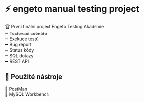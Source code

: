 # ⚡ engeto manual testing project
🏆 První finální project Engeto Testing Akademie <br/>
➖ Testovací scénáře <br/>
➖ Exekuce testů <br/>
➖ Bug report <br/>
➖ Status kódy <br/>
➖ SQL dotazy <br/>
➖ REST API <br/>

## 🔧 Použité nástroje <br/>
🚨 PostMan <br/>
🚨 MySQL Workbench <br/>
